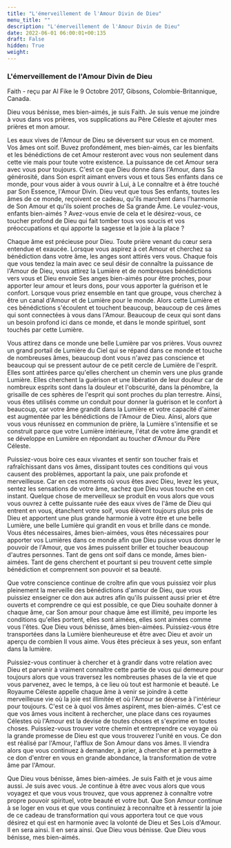 ```yaml
---
title: "L'émerveillement de l'Amour Divin de Dieu"
menu_title: ""
description: "L'émerveillement de l'Amour Divin de Dieu"
date: 2022-06-01 06:00:01+00:135
draft: False
hidden: True
weight:
---
```

### L'émerveillement de l'Amour Divin de Dieu

Faith - reçu par Al Fike le 9 Octobre 2017, Gibsons, Colombie-Britannique, Canada.

Dieu vous bénisse, mes bien-aimés, je suis Faith. Je suis venue me joindre à vous dans vos prières, vos supplications au Père Céleste et ajouter mes prières et mon amour.

Les eaux vives de l'Amour de Dieu se déversent sur vous en ce moment. Vos âmes ont soif. Buvez profondément, mes bien-aimés, car les bienfaits et les bénédictions de cet Amour resteront avec vous non seulement dans cette vie mais pour toute votre existence. La puissance de cet Amour sera avec vous pour toujours. C'est ce que Dieu donne dans l'Amour, dans Sa générosité, dans Son esprit aimant envers vous et tous Ses enfants dans ce monde, pour vous aider à vous ouvrir à Lui, à Le connaître et à être touché par Son Essence, l'Amour Divin. Dieu veut que tous Ses enfants, toutes les âmes de ce monde, reçoivent ce cadeau, qu'ils marchent dans l'harmonie de Son Amour et qu'ils soient proches de Sa grande Âme. Le voulez-vous, enfants bien-aimés ? Avez-vous envie de cela et le désirez-vous, ce toucher profond de Dieu qui fait tomber tous vos soucis et vos préoccupations et qui apporte la sagesse et la joie à la place ?

Chaque âme est précieuse pour Dieu. Toute prière venant du cœur sera entendue et exaucée. Lorsque vous aspirez à cet Amour et cherchez sa bénédiction dans votre âme, les anges sont attirés vers vous. Chaque fois que vous tendez la main avec ce seul désir de connaître la puissance de l'Amour de Dieu, vous attirez la Lumière et de nombreuses bénédictions vers vous et Dieu envoie Ses anges bien-aimés pour être proches, pour apporter leur amour et leurs dons, pour vous apporter la guérison et le confort. Lorsque vous priez ensemble en tant que groupe, vous cherchez à être un canal d'Amour et de Lumière pour le monde. Alors cette Lumière et ces bénédictions s'écoulent et touchent beaucoup, beaucoup de ces âmes qui sont connectées à vous dans l'Amour. Beaucoup de ceux qui sont dans un besoin profond ici dans ce monde, et dans le monde spirituel, sont touchés par cette Lumière. 

Vous attirez dans ce monde une belle Lumière par vos prières. Vous ouvrez un grand portail de Lumière du Ciel qui se répand dans ce monde et touche de nombreuses âmes, beaucoup dont vous n'avez pas conscience et beaucoup qui se pressent autour de ce petit cercle de Lumière de l'esprit. Elles sont attirées parce qu'elles cherchent un chemin vers une plus grande Lumière. Elles cherchent la guérison et une libération de leur douleur car de nombreux esprits sont dans la douleur et l'obscurité, dans la pénombre, la grisaille de ces sphères de l'esprit qui sont proches du plan terrestre. Ainsi, vous êtes utilisés comme un conduit pour donner la guérison et le confort à beaucoup, car votre âme grandit dans la Lumière et votre capacité d'aimer est augmentée par les bénédictions de l'Amour de Dieu. Ainsi, alors que vous vous réunissez en communion de prière, la Lumière s'intensifie et se construit parce que votre Lumière intérieure, l'état de votre âme grandit et se développe en Lumière en répondant au toucher d'Amour du Père Céleste.

Puissiez-vous boire ces eaux vivantes et sentir son toucher frais et rafraîchissant dans vos âmes, dissipant toutes ces conditions qui vous causent des problèmes, apportant la paix, une paix profonde et merveilleuse. Car en ces moments où vous êtes avec Dieu, levez les yeux, sentez les sensations de votre âme, sachez que Dieu vous touche en cet instant. Quelque chose de merveilleux se produit en vous alors que vous vous ouvrez à cette puissante ruée des eaux vives de l'âme de Dieu qui entrent en vous, étanchent votre soif, vous élèvent toujours plus près de Dieu et apportent une plus grande harmonie à votre être et une belle Lumière, une belle Lumière qui grandit en vous et brille dans ce monde. Vous êtes nécessaires, âmes bien-aimées, vous êtes nécessaires pour apporter vos Lumières dans ce monde afin que Dieu puisse vous donner le pouvoir de l'Amour, que vos âmes puissent briller et toucher beaucoup d'autres personnes. Tant de gens ont soif dans ce monde, âmes bien-aimées. Tant de gens cherchent et pourtant si peu trouvent cette simple bénédiction et comprennent son pouvoir et sa beauté.

Que votre conscience continue de croître afin que vous puissiez voir plus pleinement la merveille des bénédictions d'amour de Dieu, que vous puissiez enseigner ce don aux autres afin qu'ils puissent aussi prier et être ouverts et comprendre ce qui est possible, ce que Dieu souhaite donner à chaque âme, car Son amour pour chaque âme est illimité, peu importe les conditions qu'elles portent, elles sont aimées, elles sont aimées comme vous l'êtes. Que Dieu vous bénisse, âmes bien-aimées. Puissiez-vous être transportées dans la Lumière bienheureuse et être avec Dieu et avoir un aperçu de combien Il vous aime. Vous êtes précieux à ses yeux, son enfant dans la lumière.

Puissiez-vous continuer à chercher et à grandir dans votre relation avec Dieu et parvenir à vraiment connaître cette partie de vous qui demeure pour toujours alors que vous traversez les nombreuses phases de la vie et que vous parvenez, avec le temps, à ce lieu où tout est harmonie et beauté. Le Royaume Céleste appelle chaque âme à venir se joindre à cette merveilleuse vie où la joie est illimitée et où l'Amour se déverse à l'intérieur pour toujours. C'est ce à quoi vos âmes aspirent, mes bien-aimés. C'est ce que vos âmes vous incitent à rechercher, une place dans ces royaumes Célestes où l'Amour est la devise de toutes choses et s'exprime en toutes choses. Puissiez-vous trouver votre chemin et entreprendre ce voyage où la grande promesse de Dieu est que vous trouverez l'unité en vous. Ce don est réalisé par l'Amour, l'afflux de Son Amour dans vos âmes. Il viendra alors que vous continuez à demander, à prier, à chercher et à permettre à ce don d'entrer en vous en grande abondance, la transformation de votre âme par l'Amour.

Que Dieu vous bénisse, âmes bien-aimées. Je suis Faith et je vous aime aussi. Je suis avec vous. Je continue à être avec vous alors que vous voyagez et que vous vous trouvez, que vous apprenez à connaître votre propre pouvoir spirituel, votre beauté et votre but. Que Son Amour continue à se loger en vous et que vous continuiez à reconnaître et à ressentir la joie de ce cadeau de transformation qui vous apportera tout ce que vous désirez et qui est en harmonie avec la volonté de Dieu et Ses Lois d'Amour. Il en sera ainsi. Il en sera ainsi. Que Dieu vous bénisse. Que Dieu vous bénisse, mes bien-aimés.
